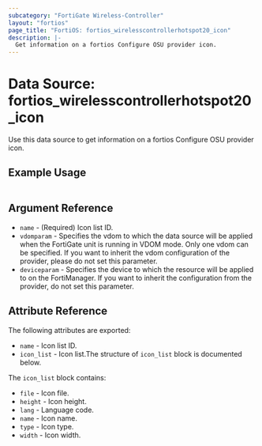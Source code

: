 ```yaml
---
subcategory: "FortiGate Wireless-Controller"
layout: "fortios"
page_title: "FortiOS: fortios_wirelesscontrollerhotspot20_icon"
description: |-
  Get information on a fortios Configure OSU provider icon.
---
```


# Data Source: fortios_wirelesscontrollerhotspot20_icon
Use this data source to get information on a fortios Configure OSU provider icon.


## Example Usage

```hcl

```

## Argument Reference

* `name` - (Required) Icon list ID.
* `vdomparam` - Specifies the vdom to which the data source will be applied when the FortiGate unit is running in VDOM mode. Only one vdom can be specified. If you want to inherit the vdom configuration of the provider, please do not set this parameter.
* `deviceparam` - Specifies the device to which the resource will be applied to on the FortiManager. If you want to inherit the configuration from the provider, do not set this parameter.

## Attribute Reference

The following attributes are exported:

* `name` - Icon list ID.
* `icon_list` - Icon list.The structure of `icon_list` block is documented below.

The `icon_list` block contains:

* `file` - Icon file.
* `height` - Icon height.
* `lang` - Language code.
* `name` - Icon name.
* `type` - Icon type.
* `width` - Icon width.
